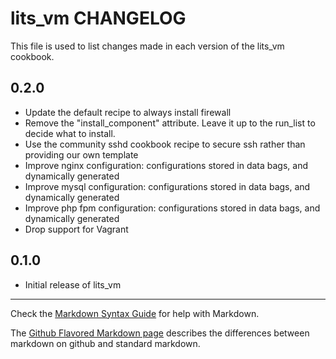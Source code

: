 lits_vm CHANGELOG
==============

This file is used to list changes made in each version of the lits_vm cookbook.

0.2.0
-----
- Update the default recipe to always install firewall
- Remove the "install_component" attribute. Leave it up to the run_list to decide what to install.
- Use the community sshd cookbook recipe to secure ssh rather than providing our own template
- Improve nginx configuration: configurations stored in data bags, and dynamically generated
- Improve mysql configuration: configurations stored in data bags, and dynamically generated
- Improve php fpm configuration: configurations stored in data bags, and dynamically generated
- Drop support for Vagrant

0.1.0
-----
- Initial release of lits_vm

- - -
Check the [Markdown Syntax Guide](http://daringfireball.net/projects/markdown/syntax) for help with Markdown.

The [Github Flavored Markdown page](http://github.github.com/github-flavored-markdown/) describes the differences between markdown on github and standard markdown.

